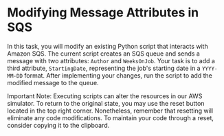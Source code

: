 # Modifying Message Attributes in SQS

In this task, you will modify an existing Python script that interacts with Amazon SQS. The current script creates an SQS queue and sends a message with two attributes: `Author` and `WeeksOnJob`. Your task is to add a third attribute, `StartingDate`, representing the job's starting date in a `YYYY-MM-DD` format. After implementing your changes, run the script to add the modified message to the queue.

Important Note: Executing scripts can alter the resources in our AWS simulator. To return to the original state, you may use the reset button located in the top right corner. Nonetheless, remember that resetting will eliminate any code modifications. To maintain your code through a reset, consider copying it to the clipboard.